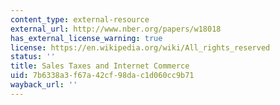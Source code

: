 ```yaml
---
content_type: external-resource
external_url: http://www.nber.org/papers/w18018
has_external_license_warning: true
license: https://en.wikipedia.org/wiki/All_rights_reserved
status: ''
title: Sales Taxes and Internet Commerce
uid: 7b6338a3-f67a-42cf-98da-c1d060cc9b71
wayback_url: ''
---
```

